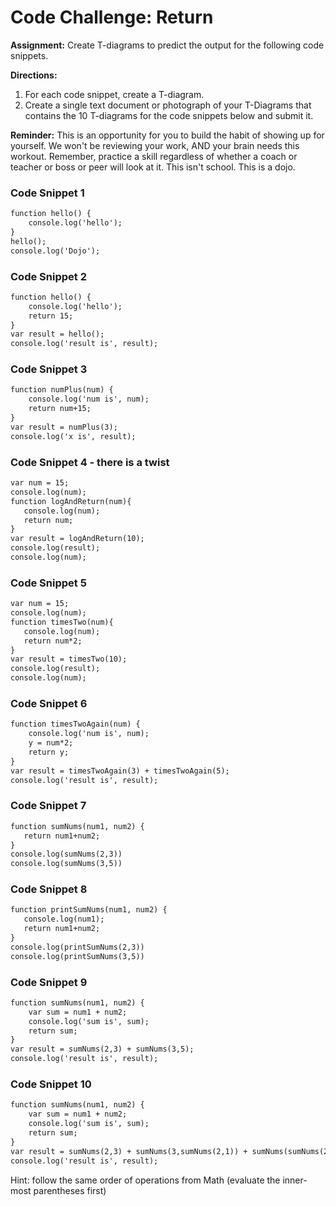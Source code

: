 # Code Challenge: Return

**Assignment:** Create T-diagrams to predict the output for the following code snippets. 

**Directions:**

1. For each code snippet, create a T-diagram. 
2. Create a single text document or photograph of your T-Diagrams that contains the 10 T-diagrams for the code snippets below and submit it.

**Reminder:** This is an opportunity for you to build the habit of showing up for yourself. We won't be reviewing your work, AND your brain needs this workout. Remember, practice a skill regardless of whether a coach or teacher or boss or peer will look at it. This isn't school. This is a dojo.

### Code Snippet 1

```md
function hello() {
    console.log('hello');
}
hello();
console.log('Dojo');
````

### Code Snippet 2

```md
function hello() {
    console.log('hello');
    return 15;
}
var result = hello();
console.log('result is', result);
````

### Code Snippet 3

```md
function numPlus(num) {
    console.log('num is', num);
    return num+15;
}
var result = numPlus(3);
console.log('x is', result);
````

### Code Snippet 4 - there is a twist

```md
var num = 15;
console.log(num);
function logAndReturn(num){
   console.log(num);   
   return num;
}
var result = logAndReturn(10);
console.log(result);
console.log(num);
````

### Code Snippet 5

```md
var num = 15;
console.log(num);
function timesTwo(num){
   console.log(num);   
   return num*2;
}
var result = timesTwo(10);
console.log(result);
console.log(num);
````

### Code Snippet 6

```md
function timesTwoAgain(num) {
    console.log('num is', num);
    y = num*2;
    return y;
}
var result = timesTwoAgain(3) + timesTwoAgain(5);
console.log('result is', result);
````

### Code Snippet 7

```md
function sumNums(num1, num2) {  
   return num1+num2;
}
console.log(sumNums(2,3))
console.log(sumNums(3,5))
````

### Code Snippet 8

```md
function printSumNums(num1, num2) {
   console.log(num1);   
   return num1+num2;
}
console.log(printSumNums(2,3))
console.log(printSumNums(3,5))

````

### Code Snippet 9

```md
function sumNums(num1, num2) {
    var sum = num1 + num2;
    console.log('sum is', sum);
    return sum;
}
var result = sumNums(2,3) + sumNums(3,5);
console.log('result is', result);
````

### Code Snippet 10
 
```md
function sumNums(num1, num2) {
    var sum = num1 + num2;
    console.log('sum is', sum);
    return sum;
}
var result = sumNums(2,3) + sumNums(3,sumNums(2,1)) + sumNums(sumNums(2,1),sumNums(2,3));
console.log('result is', result);
````

Hint: follow the same order of operations from Math (evaluate the inner-most parentheses first)





